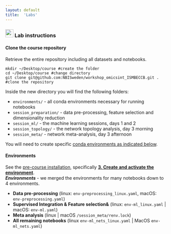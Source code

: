 ```yaml
---
layout: default
title:  'Labs'
---
```


### <img border="0" src="https://www.svgrepo.com/show/7421/computer.svg" width="25" height="25"> Lab instructions

#### Clone the course repository

Retrieve the entire repository including all datasets and notebooks. 
```
mkdir ~/Desktop/course #create the folder
cd ~/Desktop/course #change directory
git clone git@github.com:NBISweden/workshop_omicsint_ISMBECCB.git . #clone the repository
```

Inside the new directory you will find the following folders:
- `environments/` - all conda environments necessary for running notebooks
- `session_preparation/` - data pre-processing, feature selection and dimensionality reduction
- `session_ml/` - the machine learning sessions, days 1 and 2
- `session_topology/` - the network topology analysis, day 3 morning
- `session_meta/` - network meta-analysis, day 3 afternoon

You will need to create specific [conda environments as indicated below](#environments).

#### Environments
See the [pre-course installation](./precourse.md), specifically [**3. Create and activate the environment**](./precourse.md#3-create-and-activate-the-environment).  
***Environments*** - we merged the environments for many notebooks down to 4 environments.  
- **Data pre-processing** (linux: `env-preprocessing_linux.yaml`, macOS: `env-preprocessing.yaml`)
- **Supervised Integration & Feature selection&** (linux: `env-ml_linux.yaml` | macOS: `env-ml.yaml`)
- **Meta analysis** (linux | macOS `/session_meta/renv.lock`)
- **All remaining notebooks** (linux `env-ml_nets_linux.yaml` | MacOS `env-ml_nets.yaml`)
